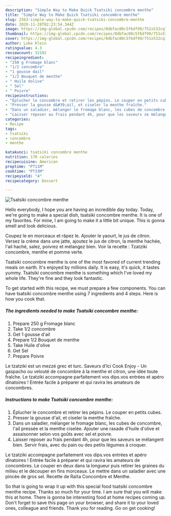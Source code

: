 ```yaml
---
description: "Simple Way to Make Quick Tsatsiki concombre menthe"
title: "Simple Way to Make Quick Tsatsiki concombre menthe"
slug: 2563-simple-way-to-make-quick-tsatsiki-concombre-menthe
date: 2020-11-28T02:23:54.344Z
image: https://img-global.cpcdn.com/recipes/0dbfac00c5f6df99/751x532cq70/tsatsiki-concombre-menthe-photo-principale-de-la-recette.jpg
thumbnail: https://img-global.cpcdn.com/recipes/0dbfac00c5f6df99/751x532cq70/tsatsiki-concombre-menthe-photo-principale-de-la-recette.jpg
cover: https://img-global.cpcdn.com/recipes/0dbfac00c5f6df99/751x532cq70/tsatsiki-concombre-menthe-photo-principale-de-la-recette.jpg
author: Luke Klein
ratingvalue: 4.3
reviewcount: 32192
recipeingredient:
- "250 g Fromage blanc"
- "1/2 concombre"
- "1 gousse dail"
- "1/2 Bouquet de menthe"
- " Huile dolive"
- " Sel"
- " Poivre"
recipeinstructions:
- "Éplucher le concombre et retirer les pépins. Le couper en petits cubes."
- "Presser la gousse d&#39;ail, et ciseler la menthe fraîche."
- "Dans un saladier, mélanger le fromage blanc, les cubes de concombre, l&#39;ail pressée et la menthe ciselée. Ajouter une rasade d&#39;huile d&#39;olive et assaisonner selon vos goûts avec sel et poivre."
- "Laisser reposer au frais pendant 4h, pour que les saveurs se mélangent bien. Servir frais, avec du pain ou des petits légumes à croquer."
categories:
- Recipe
tags:
- tsatsiki
- concombre
- menthe

katakunci: tsatsiki concombre menthe 
nutrition: 170 calories
recipecuisine: American
preptime: "PT11M"
cooktime: "PT33M"
recipeyield: "4"
recipecategory: Dessert

---
```



![Tsatsiki concombre menthe](https://img-global.cpcdn.com/recipes/0dbfac00c5f6df99/751x532cq70/tsatsiki-concombre-menthe-photo-principale-de-la-recette.jpg)

Hello everybody, I hope you are having an incredible day today. Today, we're going to make a special dish, tsatsiki concombre menthe. It is one of my favorites. For mine, I am going to make it a little bit unique. This is gonna smell and look delicious.

Coupez le en morceaux et râpez le. Ajouter le yaourt, le jus de citron. Versez la crème dans une jatte, ajoutez le jus de citron, la menthe hachée, l&#39;ail haché, salez, poivrez et mélangez bien. Voir la recette : Tzatziki concombre, menthe et pomme verte.

Tsatsiki concombre menthe is one of the most favored of current trending meals on earth. It's enjoyed by millions daily. It is easy, it's quick, it tastes yummy. Tsatsiki concombre menthe is something which I've loved my whole life. They're fine and they look fantastic.


To get started with this recipe, we must prepare a few components. You can have tsatsiki concombre menthe using 7 ingredients and 4 steps. Here is how you cook that.

<!--inarticleads1-->

##### The ingredients needed to make Tsatsiki concombre menthe:

1. Prepare 250 g Fromage blanc
1. Take 1/2 concombre
1. Get 1 gousse d&#39;ail
1. Prepare 1/2 Bouquet de menthe
1. Take  Huile d&#39;olive
1. Get  Sel
1. Prepare  Poivre


Le tzatziki est un mezzé grec et turc. Saveurs d&#39;Ici Cook Enjoy - Un gaspacho ou velouté de concombre à la menthe et citron, une idée toute fraîche. Le tzatziki accompagne parfaitement vos dips.vos entrées et apéro dînatoires ! Entrée facile à préparer et qui ravira les amateurs de concombres. 

<!--inarticleads2-->

##### Instructions to make Tsatsiki concombre menthe:

1. Éplucher le concombre et retirer les pépins. Le couper en petits cubes.
1. Presser la gousse d&#39;ail, et ciseler la menthe fraîche.
1. Dans un saladier, mélanger le fromage blanc, les cubes de concombre, l&#39;ail pressée et la menthe ciselée. Ajouter une rasade d&#39;huile d&#39;olive et assaisonner selon vos goûts avec sel et poivre.
1. Laisser reposer au frais pendant 4h, pour que les saveurs se mélangent bien. Servir frais, avec du pain ou des petits légumes à croquer.


Le tzatziki accompagne parfaitement vos dips.vos entrées et apéro dînatoires ! Entrée facile à préparer et qui ravira les amateurs de concombres. Le couper en deux dans la longueur puis retirer les graines du milieu et le découper en fins morceaux. Le mettre dans un saladier avec une pincée de gros sel. Recette de Raïta Concombre et Menthe. 

So that is going to wrap it up with this special food tsatsiki concombre menthe recipe. Thanks so much for your time. I am sure that you will make this at home. There is gonna be interesting food at home recipes coming up. Don't forget to save this page on your browser, and share it to your loved ones, colleague and friends. Thank you for reading. Go on get cooking!
